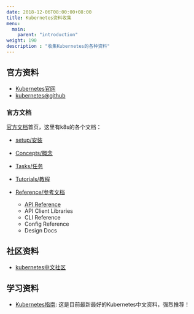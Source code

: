 ```yaml
---
date: 2018-12-06T08:00:00+08:00
title: Kubernetes资料收集
menu:
  main:
    parent: "introduction"
weight: 190
description : "收集Kubernetes的各种资料"
---
```


## 官方资料

- [Kubernetes官网](https://kubernetes.io/)
- [kubernetes@github](https://github.com/kubernetes/kubernetes)

### 官方文档

[官方文档](https://kubernetes.io/docs/home/)首页，这里有k8s的各个文档：

- [setup/安装](https://kubernetes.io/docs/setup/)
- [Concepts/概念](https://kubernetes.io/docs/concepts/)
- [Tasks/任务](https://kubernetes.io/docs/tasks/)
- [Tutorials/教程](https://kubernetes.io/docs/tutorials/index/)
- [Reference/参考文档](https://kubernetes.io/docs/reference/index/)

    - [API Reference](https://kubernetes.io/docs/reference/generated/kubernetes-api/v1.9/)
    - API Client Libraries
    - CLI Reference
    - Config Reference
    - Design Docs

## 社区资料

- [kubernetes中文社区](https://www.kubernetes.org.cn/)

## 学习资料

- [Kubernetes指南](https://feisky.gitbooks.io/kubernetes/): 这是目前最新最好的Kubernetes中文资料，强烈推荐！
